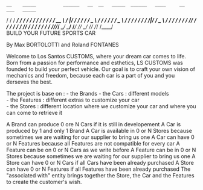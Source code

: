     __    _____          ______   __  __   _____  ______   ____     __  ___   _____
   / /   / ___/         / ____/  / / / /  / ___/ /_  __/  / __ \   /  |/  /  / ___/
  / /    \__ \         / /      / / / /   \__ \   / /    / / / /  / /|_/ /   \__ \ 
 / /___ ___/ /        / /___   / /_/ /   ___/ /  / /    / /_/ /  / /  / /   ___/ / 
/_____//____/         \____/   \____/   /____/  /_/     \____/  /_/  /_/   /____/  
			                      BUILD YOUR FUTURE SPORTS CAR

By Max BORTOLOTTI and Roland FONTANES

Welcome to Los Santos CUSTOMS, where your dream car comes to life. Born from a passion for performance and esthetics, LS CUSTOMS was founded to build your perfect vehicle. Our goal is to craft your own vision of mechanics and freedom, because each car is a part of you and you derseves the best.

The project is base on : - the Brands 
                         - the Cars : different models  
                         - the Features : different extras to customize your car  
                         - the Stores : different location where we customize your car and where you can come to retrieve it

A Brand can produce 0 ore N Cars if it is still in developement A Car is produced by 1 and only 1 Brand A Car is available in 0 or N Stores because sometimes we are waiting for our supplier to bring us one A Car can have 0 or N Features because all Features are not compatible for every car A Feature can be on 0 or N Cars as we write before A Feature can be in 0 or N Stores because sometimes we are waiting for our supplier to bring us one A Store can have 0 or N Cars if all Cars have
been already purchased A Store can have 0 or N Features if all Features have been already purchased The \"associated with\" entity brings together the Store, the Car and the Features to create the customer\'s wish.
